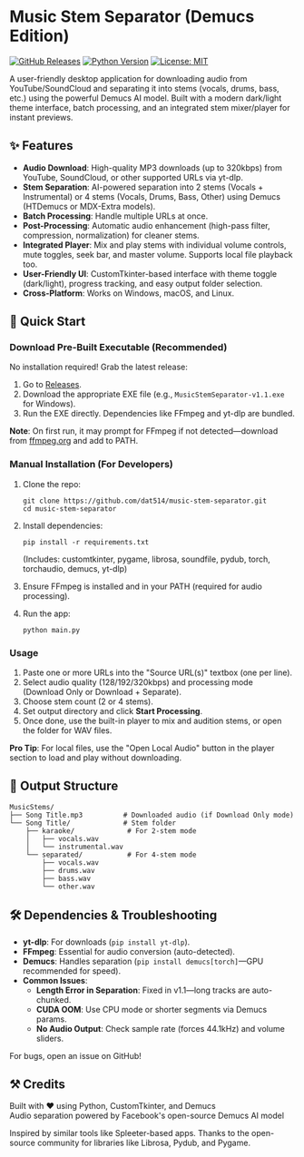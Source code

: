 # Music Stem Separator (Demucs Edition)

[![GitHub Releases](https://img.shields.io/github/v/release/dat514/music-stem-separator?include_prereleases=&sort=semver&color=brightgreen)](https://github.com/dat514/music-stem-separator/releases)
[![Python Version](https://img.shields.io/badge/python-3.8%2B-blue)](https://www.python.org/downloads/)
[![License: MIT](https://img.shields.io/badge/License-MIT-yellow.svg)](https://opensource.org/licenses/MIT)

A user-friendly desktop application for downloading audio from YouTube/SoundCloud and separating it into stems (vocals, drums, bass, etc.) using the powerful Demucs AI model. Built with a modern dark/light theme interface, batch processing, and an integrated stem mixer/player for instant previews.

## ✨ Features

- **Audio Download**: High-quality MP3 downloads (up to 320kbps) from YouTube, SoundCloud, or other supported URLs via yt-dlp.
- **Stem Separation**: AI-powered separation into 2 stems (Vocals + Instrumental) or 4 stems (Vocals, Drums, Bass, Other) using Demucs (HTDemucs or MDX-Extra models).
- **Batch Processing**: Handle multiple URLs at once.
- **Post-Processing**: Automatic audio enhancement (high-pass filter, compression, normalization) for cleaner stems.
- **Integrated Player**: Mix and play stems with individual volume controls, mute toggles, seek bar, and master volume. Supports local file playback too.
- **User-Friendly UI**: CustomTkinter-based interface with theme toggle (dark/light), progress tracking, and easy output folder selection.
- **Cross-Platform**: Works on Windows, macOS, and Linux.

## 🚀 Quick Start

### Download Pre-Built Executable (Recommended)
No installation required! Grab the latest release:

1. Go to [Releases](https://github.com/dat514/music-stem-separator/releases).
2. Download the appropriate EXE file (e.g., `MusicStemSeparator-v1.1.exe` for Windows).
3. Run the EXE directly. Dependencies like FFmpeg and yt-dlp are bundled.

**Note**: On first run, it may prompt for FFmpeg if not detected—download from [ffmpeg.org](https://ffmpeg.org/download.html) and add to PATH.

### Manual Installation (For Developers)
1. Clone the repo:
   ```
   git clone https://github.com/dat514/music-stem-separator.git
   cd music-stem-separator
   ```

2. Install dependencies:
   ```
   pip install -r requirements.txt
   ```
   (Includes: customtkinter, pygame, librosa, soundfile, pydub, torch, torchaudio, demucs, yt-dlp)

3. Ensure FFmpeg is installed and in your PATH (required for audio processing).

4. Run the app:
   ```
   python main.py
   ```

### Usage
1. Paste one or more URLs into the "Source URL(s)" textbox (one per line).
2. Select audio quality (128/192/320kbps) and processing mode (Download Only or Download + Separate).
3. Choose stem count (2 or 4 stems).
4. Set output directory and click **Start Processing**.
5. Once done, use the built-in player to mix and audition stems, or open the folder for WAV files.

**Pro Tip**: For local files, use the "Open Local Audio" button in the player section to load and play without downloading.

## 📁 Output Structure
```
MusicStems/
├── Song Title.mp3          # Downloaded audio (if Download Only mode)
└── Song Title/             # Stem folder
    ├── karaoke/             # For 2-stem mode
    │   ├── vocals.wav
    │   └── instrumental.wav
    └── separated/           # For 4-stem mode
        ├── vocals.wav
        ├── drums.wav
        ├── bass.wav
        └── other.wav
```

## 🛠️ Dependencies & Troubleshooting
- **yt-dlp**: For downloads (`pip install yt-dlp`).
- **FFmpeg**: Essential for audio conversion (auto-detected).
- **Demucs**: Handles separation (`pip install demucs[torch]`—GPU recommended for speed).
- **Common Issues**:
  - **Length Error in Separation**: Fixed in v1.1—long tracks are auto-chunked.
  - **CUDA OOM**: Use CPU mode or shorter segments via Demucs params.
  - **No Audio Output**: Check sample rate (forces 44.1kHz) and volume sliders.

For bugs, open an issue on GitHub!

## ⚒️ Credits
Built with ❤️ using Python, CustomTkinter, and Demucs  
Audio separation powered by Facebook's open-source Demucs AI model  

Inspired by similar tools like Spleeter-based apps. Thanks to the open-source community for libraries like Librosa, Pydub, and Pygame.

